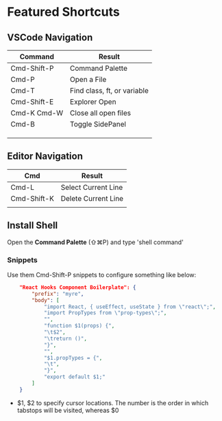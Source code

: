 # Featured Shortcuts

## VSCode Navigation

| Command     | Result                      |
| ----------- | --------------------------- |
| Cmd-Shift-P | Command Palette             |
| Cmd-P       | Open a File                 |
| Cmd-T       | Find class, ft, or variable |
| Cmd-Shift-E | Explorer Open               |
| Cmd-K Cmd-W | Close all open files        |
| Cmd-B       | Toggle SidePanel            |
|             |                             |
|             |                             |
|             |                             |

## Editor Navigation

| Cmd         | Result              |
| ----------- | ------------------- |
| Cmd-L       | Select Current Line |
| Cmd-Shift-K | Delete Current Line |
|             |                     |

## Install Shell

Open the **Command Palette** (⇧⌘P) and type 'shell command'

### Snippets

Use them Cmd-Shift-P snippets to configure something like below:

```json
	"React Hooks Component Boilerplate": {
		"prefix": "myre",
		"body": [
			"import React, { useEffect, useState } from \"react\";",
			"import PropTypes from \"prop-types\";",
			"",
			"function $1(props) {",
			"\t$2",
			"\treturn ()",
			"}",
			"",
			"$1.propTypes = {",
			"\t",
			"}",
			"export default $1;"
		]
	}
```

- \$1, \$2 to specify cursor locations. The number is the order in which tabstops will be visited, whereas \$0 